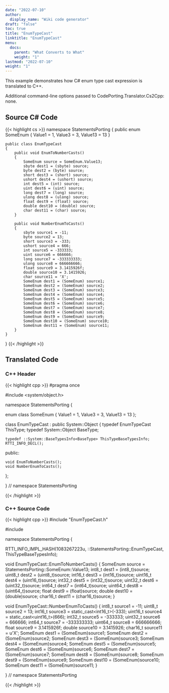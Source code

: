 ```yaml
---
date: "2022-07-10"
author:
  display_name: "Wiki code generator"
draft: "false"
toc: true
title: "EnumTypeCast"
linktitle: "EnumTypeCast"
menu:
  docs:
    parent: "What Converts to What"
    weight: "1"
lastmod: "2022-07-10"
weight: "1"
---
```


This example demonstrates how C# enum type cast expression is translated to C++.

Additional command-line options passed to CodePorting.Translator.Cs2Cpp: none.

## Source C# Code ##

{{< highlight cs >}}
namespace StatementsPorting
{
    public enum SomeEnum
    {
        Value1 = 1,
        Value3 = 3,
        Value13 = 13
    }

    public class EnumTypeCast
    {
        public void EnumToNumberCasts()
        {
            SomeEnum source = SomeEnum.Value13;
            sbyte dest1 = (sbyte) source;
            byte dest2 = (byte) source;
            short dest3 = (short) source;
            ushort dest4 = (ushort) source;
            int dest5 = (int) source;
            uint dest6 = (uint) source;
            long dest7 = (long) source;
            ulong dest8 = (ulong) source;
            float dest9 = (float) source;
            double dest10 = (double) source;
            char dest11 = (char) source;
        }

        public void NumberEnumToCasts()
        {
            sbyte source1 = -11;
            byte source2 = 13;
            short source3 = -333;
            ushort source4 = 666;
            int source5 = -333333;
            uint source6 = 666666;
            long source7 = -333333333;
            ulong source8 = 666666666;
            float source9 = 3.1415926f;
            double source10 = 3.1415926;
            char source11 = 'X';
            SomeEnum dest1 = (SomeEnum) source1;
            SomeEnum dest2 = (SomeEnum) source2;
            SomeEnum dest3 = (SomeEnum) source3;
            SomeEnum dest4 = (SomeEnum) source4;
            SomeEnum dest5 = (SomeEnum) source5;
            SomeEnum dest6 = (SomeEnum) source6;
            SomeEnum dest7 = (SomeEnum) source7;
            SomeEnum dest8 = (SomeEnum) source8;
            SomeEnum dest9 = (SomeEnum) source9;
            SomeEnum dest10 = (SomeEnum) source10;
            SomeEnum dest11 = (SomeEnum) source11;
        }
    }
}
{{< /highlight >}}

## Translated Code ##

### C++ Header ###

{{< highlight cpp >}}
#pragma once

#include <system/object.h>

namespace StatementsPorting {

enum class SomeEnum
{
    Value1 = 1,
    Value3 = 3,
    Value13 = 13
};

class EnumTypeCast : public System::Object
{
    typedef EnumTypeCast ThisType;
    typedef System::Object BaseType;
    
    typedef ::System::BaseTypesInfo<BaseType> ThisTypeBaseTypesInfo;
    RTTI_INFO_DECL();
    
public:

    void EnumToNumberCasts();
    void NumberEnumToCasts();
    
};

} // namespace StatementsPorting



{{< /highlight >}}

### C++ Source Code ###

{{< highlight cpp >}}
#include "EnumTypeCast.h"

#include <cstdint>

namespace StatementsPorting {

RTTI_INFO_IMPL_HASH(1083267223u, ::StatementsPorting::EnumTypeCast, ThisTypeBaseTypesInfo);

void EnumTypeCast::EnumToNumberCasts()
{
    SomeEnum source = StatementsPorting::SomeEnum::Value13;
    int8_t dest1 = (int8_t)source;
    uint8_t dest2 = (uint8_t)source;
    int16_t dest3 = (int16_t)source;
    uint16_t dest4 = (uint16_t)source;
    int32_t dest5 = (int32_t)source;
    uint32_t dest6 = (uint32_t)source;
    int64_t dest7 = (int64_t)source;
    uint64_t dest8 = (uint64_t)source;
    float dest9 = (float)source;
    double dest10 = (double)source;
    char16_t dest11 = (char16_t)source;
}

void EnumTypeCast::NumberEnumToCasts()
{
    int8_t source1 = -11;
    uint8_t source2 = 13;
    int16_t source3 = static_cast<int16_t>(-333);
    uint16_t source4 = static_cast<uint16_t>(666);
    int32_t source5 = -333333;
    uint32_t source6 = 666666;
    int64_t source7 = -333333333;
    uint64_t source8 = 666666666;
    float source9 = 3.1415926f;
    double source10 = 3.1415926;
    char16_t source11 = u'X';
    SomeEnum dest1 = (SomeEnum)source1;
    SomeEnum dest2 = (SomeEnum)source2;
    SomeEnum dest3 = (SomeEnum)source3;
    SomeEnum dest4 = (SomeEnum)source4;
    SomeEnum dest5 = (SomeEnum)source5;
    SomeEnum dest6 = (SomeEnum)source6;
    SomeEnum dest7 = (SomeEnum)source7;
    SomeEnum dest8 = (SomeEnum)source8;
    SomeEnum dest9 = (SomeEnum)source9;
    SomeEnum dest10 = (SomeEnum)source10;
    SomeEnum dest11 = (SomeEnum)source11;
}

} // namespace StatementsPorting

{{< /highlight >}}
